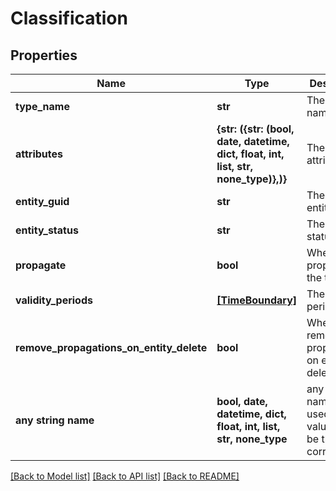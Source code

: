 # Classification


## Properties
Name | Type | Description | Notes
------------ | ------------- | ------------- | -------------
**type_name** | **str** | The tag name | [optional] 
**attributes** | **{str: ({str: (bool, date, datetime, dict, float, int, list, str, none_type)},)}** | The tag attributes | [optional] 
**entity_guid** | **str** | The internal entity guid | [optional] 
**entity_status** | **str** | The entity status | [optional] 
**propagate** | **bool** | Whether to propagate the tag | [optional] 
**validity_periods** | [**[TimeBoundary]**](TimeBoundary.md) | The validity periods | [optional] 
**remove_propagations_on_entity_delete** | **bool** | Whether to remove propagations on entity delete | [optional] 
**any string name** | **bool, date, datetime, dict, float, int, list, str, none_type** | any string name can be used but the value must be the correct type | [optional]

[[Back to Model list]](../README.md#documentation-for-models) [[Back to API list]](../README.md#documentation-for-api-endpoints) [[Back to README]](../README.md)


